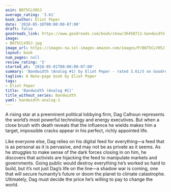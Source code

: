 ```yaml
---
asin: B075CLV95J
average_rating: '3.61'
book_author: Eliot Peper
date: '2018-05-10T00:00:00-07:00'
draft: false
goodreads_link: https://www.goodreads.com/book/show/36458711-bandwidth
image:
- B075CLV95J.jpg
image_url: https://images-na.ssl-images-amazon.com/images/P/B075CLV95J.01._SCLZZZZZZZ.jpg
layout: book
num_pages: null
review_rating: '5'
started_at: '2018-05-01T00:00:00-07:00'
summary: 'Bandwidth (Analog #1) by Eliot Peper - rated 3.61/5 on Goodreads'
tagline: A None-page book by Eliot Peper
tags:
- Eliot Peper
title: 'Bandwidth (Analog #1)'
title_without_series: Bandwidth
yaml: bandwidth-analog-1
---
```


A rising star at a preeminent political lobbying firm, Dag Calhoun represents the world’s most powerful technology and energy executives. But when a close brush with death reveals that the influence he wields makes him a target, impossible cracks appear in his perfect, richly appointed life.<br /><br />Like everyone else, Dag relies on his digital feed for everything—a feed that is as personal as it is pervasive, and may not be as private as it seems. As he struggles to make sense of the dark forces closing in on him, he discovers that activists are hijacking the feed to manipulate markets and governments. Going public would destroy everything he’s worked so hard to build, but it’s not just Dag’s life on the line—a shadow war is coming, one that will secure humanity’s future or doom the planet to climate catastrophe. Ultimately, Dag must decide the price he’s willing to pay to change the world.